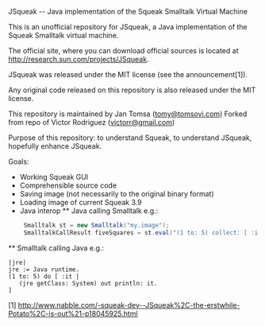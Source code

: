 JSqueak -- Java implementation of the Squeak Smalltalk Virtual Machine

This is an unofficial repository for JSqueak, a Java 
implementation of the Squeak Smalltalk virtual machine.

The official site, where you can download official sources
is located at http://research.sun.com/projects/JSqueak.

JSqueak was released under the MIT license (see the announcement[1]).

Any original code released on this repository is also released under
the MIT license.

This repository is maintained by Jan Tomsa (tomy@tomsovi.com)
Forked from repo of Victor Rodriguez (victorr@gmail.com)

Purpose of this repository: to understand Squeak, to understand JSqueak, hopefully enhance JSqueak.

Goals:
* Working Squeak GUI
* Comprehensible source code
* Saving image (not necessarily to the original binary format)
* Loading image of current Squeak 3.9
* Java interop 
 ** Java calling Smalltalk
   e.g.:
   ```java
    Smalltalk st = new Smalltalk("my.image");
    SmalltalkCallResult fiveSquares = st.eval("(1 to: 5) collect: [ :it | it*it ]");
   ```
 ** Smalltalk calling Java
   e.g.:
   ```smalltalk
   |jre|
   jre := Java runtime.
   (1 to: 5) do [ :it |
      (jre getClass: System) out println: it. 
   ]
   ```

[1] http://www.nabble.com/-squeak-dev--JSqueak%2C-the-erstwhile-Potato%2C-is-out%21-p18045925.html

